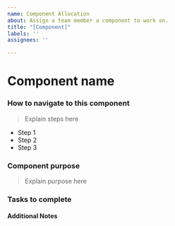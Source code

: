 ```yaml
---
name: Component Allocation
about: Assign a team member a component to work on.
title: "[Component]"
labels: ''
assignees: ''

---
```


# Component name

### How to navigate to this component
> Explain steps here
* Step 1
* Step 2
* Step 3

### Component purpose
> Explain purpose here

### Tasks to complete

#### Additional Notes
